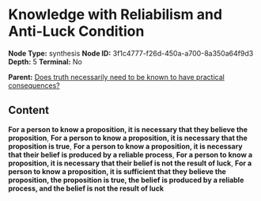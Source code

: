 # Knowledge with Reliabilism and Anti-Luck Condition

**Node Type:** synthesis
**Node ID:** 3f1c4777-f26d-450a-a700-8a350a64f9d3
**Depth:** 5
**Terminal:** No

**Parent:** [Does truth necessarily need to be known to have practical consequences?](does-truth-necessarily-need-to-be-known-to-have-practical-consequences-antithesis-c8c4befa-38aa-4820-8bf3-14574e2f1370.md)

## Content

**For a person to know a proposition, it is necessary that they believe the proposition**, **For a person to know a proposition, it is necessary that the proposition is true**, **For a person to know a proposition, it is necessary that their belief is produced by a reliable process**, **For a person to know a proposition, it is necessary that their belief is not the result of luck**, **For a person to know a proposition, it is sufficient that they believe the proposition, the proposition is true, the belief is produced by a reliable process, and the belief is not the result of luck**
